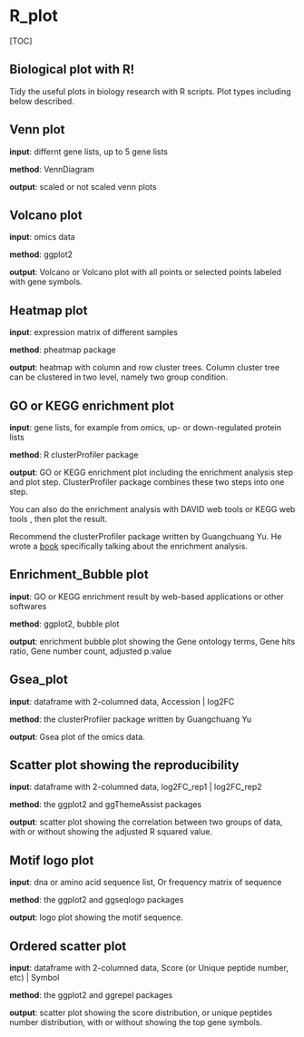 # R_plot
[TOC]
## Biological plot  with R!
Tidy the useful plots in biology research with R scripts.
Plot types including below described.

## Venn plot

**input**: differnt gene lists, up to 5 gene lists

**method**: VennDiagram

**output**: scaled or not scaled venn plots

## Volcano plot

**input**: omics data

**method**: ggplot2

**output**: Volcano or Volcano plot with all points or selected points labeled with gene symbols.

## Heatmap plot

**input**: expression matrix of different samples

**method**: pheatmap package

**output**: heatmap with column and row cluster trees. Column cluster tree can be clustered in two level, namely two group condition.

## GO or KEGG enrichment plot

**input**: gene lists, for example from omics, up- or down-regulated protein lists

**method**: R clusterProfiler  package

**output**: GO or KEGG enrichment plot including the enrichment analysis step and plot step. ClusterProfiler package combines these two steps into one step.

You can also do the enrichment analysis with DAVID web tools or KEGG web tools , then plot the result.

Recommend the clusterProfiler package written by Guangchuang Yu. He wrote a [book](https://yulab-smu.github.io/clusterProfiler-book/index.html) specifically talking about the enrichment analysis.

## Enrichment_Bubble plot

**input**: GO or KEGG enrichment result by web-based applications or other softwares

**method**: ggplot2, bubble plot

**output**: enrichment bubble plot showing the Gene ontology terms, Gene hits ratio, Gene number count, adjusted p.value

## Gsea_plot

**input**: dataframe with 2-columned data, Accession | log2FC

**method**: the clusterProfiler package written by Guangchuang Yu

**output**:  Gsea plot of the omics data.

## Scatter plot showing the reproducibility

**input**: dataframe with 2-columned data,  log2FC_rep1 | log2FC_rep2

**method**: the ggplot2 and ggThemeAssist packages

**output**:  scatter plot showing the correlation between two groups of data, with or without showing the adjusted R squared value.

## Motif logo plot

**input**: dna or amino acid sequence list, Or frequency matrix of sequence

**method**: the ggplot2 and ggseqlogo packages

**output**:  logo plot showing the motif sequence.

## Ordered scatter plot

**input**: dataframe with 2-columned data, Score (or Unique peptide number, etc) | Symbol

**method**: the ggplot2 and ggrepel packages

**output**:  scatter plot showing the score distribution, or unique peptides number distribution, with or without showing the top gene symbols.